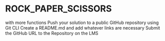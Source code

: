 # ROCK_PAPER_SCISSORS

 with more functions
Push your solution to a public GitHub repository using Git CLI
Create a README.md and add whatever links are necessary
Submit the GitHub URL to the Repository on the LMS
